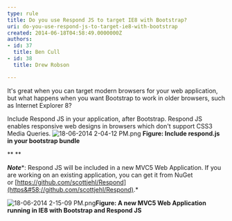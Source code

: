 ```yaml
---
type: rule
title: Do you use Respond JS to target IE8 with Bootstrap?
uri: do-you-use-respond-js-to-target-ie8-with-bootstrap
created: 2014-06-18T04:58:49.0000000Z
authors:
- id: 37
  title: Ben Cull
- id: 38
  title: Drew Robson

---
```


 
It's great when you can target modern browsers for your web application, but what happens when you want Bootstrap to work in older browsers, such as Internet Explorer 8?
 


Include Respond JS in your application, after Bootstrap. Respond JS enables responsive web designs in browsers which don't support CSS3 Media Queries.
![18-06-2014 2-04-12 PM.png](/WebSites/RulesToBetterUIBootstrap/PublishingImages/Pages/Do-you-use-Respond-JS-to-target-IE8-with-Bootstrap/18-06-2014%202-04-12%20PM.png)
**Figure: Include respond.js in your bootstrap bundle**

**
**

***Note****: Respond JS will be included in a new MVC5 Web Application. If you are working on an existing application, you can get it from NuGet or [https://github.com/scottjehl/Respond​](https&#58;//github.com/scottjehl/Respond).*



​![18-06-2014 2-15-09 PM.png](/WebSites/RulesToBetterUIBootstrap/PublishingImages/Pages/Do-you-use-Respond-JS-to-target-IE8-with-Bootstrap/18-06-2014%202-15-09%20PM.png)**Figure: A new MVC5 Web Application running in IE8 with Bootstrap and Respond JS​**

